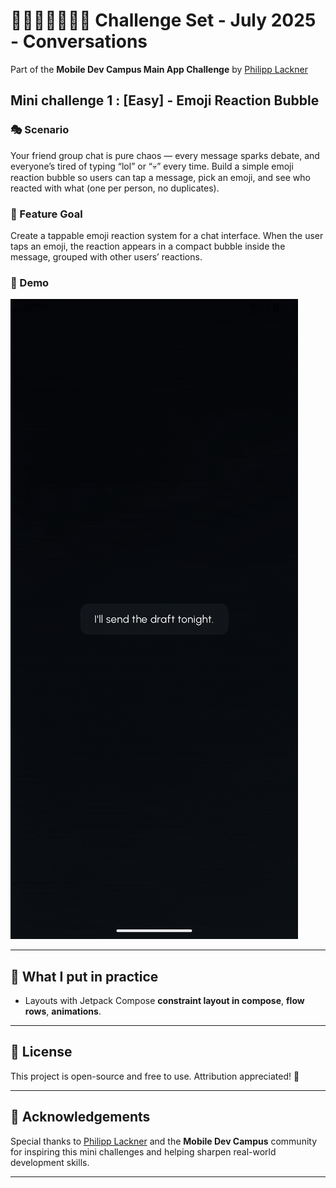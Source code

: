 # 👩🏻‍💻📓✍🏻💡 Challenge Set - July 2025 - Conversations

Part of the **Mobile Dev Campus Main App Challenge** by [Philipp Lackner](https://pl-coding.com/campus)

## Mini challenge 1 : [Easy] - Emoji Reaction Bubble
### 🎭 Scenario
Your friend group chat is pure chaos — every message sparks debate, and everyone’s tired of typing “lol” or “💀” every time. Build a simple emoji reaction bubble so users can tap a message, pick an emoji, and see who reacted with what (one per person, no duplicates).
### 🎯 Feature Goal
Create a tappable emoji reaction system for a chat interface. When the user taps an emoji, the reaction appears in a compact bubble inside the message, grouped with other users’ reactions.
### 🎥 Demo
![Video](assets/mini_challenge_july_1.gif)

---

## 🧠 What I put in practice

- Layouts with Jetpack Compose **constraint layout in compose**, **flow rows**, **animations**.

---

## 📜 License

This project is open-source and free to use. Attribution appreciated! 🙌

---

## 🤝 Acknowledgements

Special thanks to [Philipp Lackner](https://pl-coding.com/campus) and the **Mobile Dev Campus** community for inspiring this mini challenges and helping sharpen real-world development skills.

---